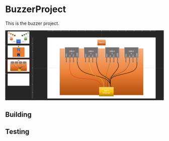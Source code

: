 # BuzzerProject

This is the buzzer project. 

![Image of Project](https://raw.githubusercontent.com/SgtLexington/BuzzerProject/master/PPT%20Buzzers.JPG)

## Building

## Testing

